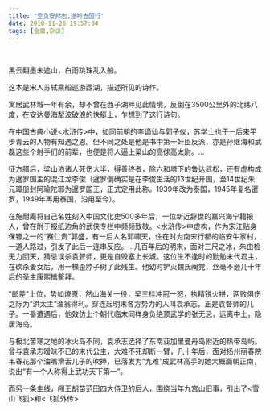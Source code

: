 ```yaml
---
title: '空负安邦志,遂吟去国行'
date: 2018-11-26 19:57:04
tags: [金庸,杂谈]
---
```


<br>

黑云翻墨未遮山，白雨跳珠乱入船。

这本是宋人苏轼乘船巡游西湖，描述所见的诗作。

寓居武林城一年有余，却不曾在西子湖畔见此情境，反倒在3500公里外的北纬八度，在安达曼海犁波破浪的快艇上，乍想到了这行诗句。

在中国古典小说<水浒传>中，如同前朝的李谪仙与郭子仪，苏学士也于一后来平步青云的人物有知遇之恩。但不同之处是他是书中第一奸臣反派，亦是孙继海和武磊这些个射手们的前辈，也便是将人逼上梁山的高俅高太尉。…


征方腊后，梁山泊诸人死伤大半，得善终者，除六和塔下的鲁达武松，还有虚构成为暹罗国主的混江龙李俊（暹罗倒确实是在李俊生活的13世纪开国，至14世纪朱元璋册封阿瑜陀耶为暹罗国王，正式定用此称。1939年改为泰国，1945年复名暹罗，1949年再用泰国，沿用至今）。

在施耐庵将自己名姓刻入中国文化史500多年后，一位新近辞世的嘉兴海宁籍报人，曾在附于报纸边角的武侠专栏中频频致敬。<水浒传>中虚构，作为宋江贴身保镖之一的“赛仁贵”郭盛，有一后人名郭啸天，住在时为南宋行都的临安牛家村，一道人路过，引发了此后一连串反应。…几百年后的明末，面对三尺之冰，朱由检无力回天，猜忌误杀袁督师，更是自毁塞上长城。这位生不逢时的勤勉末代君主，在砍杀妻女后，用一棵歪脖子树了此残生。他幼时铲灭魏氏阉党，丝毫不逊几十年后的圣主康熙擒鳌拜。

"邮差"上位，势如燎原，然山海关一役，吴三桂冲冠一怒，执精锐火拼，两败俱伤之际为“洪太主”渔翁得利。穿连起明末各方势力的人叫袁承志，正是袁督师的儿子。一番遭遇后，他效仿上个朝代临末同样身负绝顶武学的张无忌，远离中土，隐居海岛。


与极北苦寒之地的冰火岛不同，袁承志选择了东南亚加里曼丹岛附近的热带岛屿。曾与袁承志暧昧不已的末代公主，大难不死却断一臂，几十年后，面对扬州丽春院韦春花那个油嘴滑舌儿子的吹捧，已落发为“九难”成武林高手的她大概面朝正南，说出“有一个人称得上武功天下第一”。


而另一条主线，闯王胡苗范田四大侍卫的后人，围绕当年九宫山旧事，引出了<雪山飞狐>和<飞狐外传>
